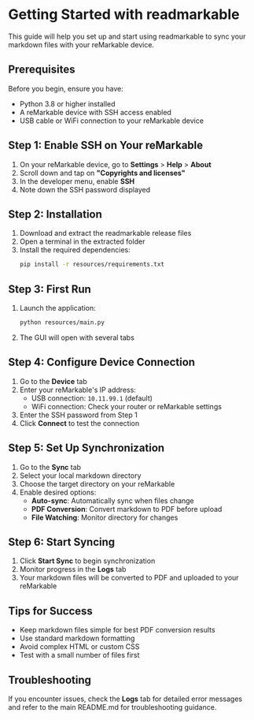 # Getting Started with readmarkable

This guide will help you set up and start using readmarkable to sync your markdown files with your reMarkable device.

## Prerequisites

Before you begin, ensure you have:

- Python 3.8 or higher installed
- A reMarkable device with SSH access enabled
- USB cable or WiFi connection to your reMarkable device

## Step 1: Enable SSH on Your reMarkable

1. On your reMarkable device, go to **Settings** > **Help** > **About**
2. Scroll down and tap on **"Copyrights and licenses"**
3. In the developer menu, enable **SSH**
4. Note down the SSH password displayed

## Step 2: Installation

1. Download and extract the readmarkable release files
2. Open a terminal in the extracted folder
3. Install the required dependencies:
   ```bash
   pip install -r resources/requirements.txt
   ```

## Step 3: First Run

1. Launch the application:
   ```bash
   python resources/main.py
   ```
2. The GUI will open with several tabs

## Step 4: Configure Device Connection

1. Go to the **Device** tab
2. Enter your reMarkable's IP address:
   - USB connection: `10.11.99.1` (default)
   - WiFi connection: Check your router or reMarkable settings
3. Enter the SSH password from Step 1
4. Click **Connect** to test the connection

## Step 5: Set Up Synchronization

1. Go to the **Sync** tab
2. Select your local markdown directory
3. Choose the target directory on your reMarkable
4. Enable desired options:
   - **Auto-sync**: Automatically sync when files change
   - **PDF Conversion**: Convert markdown to PDF before upload
   - **File Watching**: Monitor directory for changes

## Step 6: Start Syncing

1. Click **Start Sync** to begin synchronization
2. Monitor progress in the **Logs** tab
3. Your markdown files will be converted to PDF and uploaded to your reMarkable

## Tips for Success

- Keep markdown files simple for best PDF conversion results
- Use standard markdown formatting
- Avoid complex HTML or custom CSS
- Test with a small number of files first

## Troubleshooting

If you encounter issues, check the **Logs** tab for detailed error messages and refer to the main README.md for troubleshooting guidance.